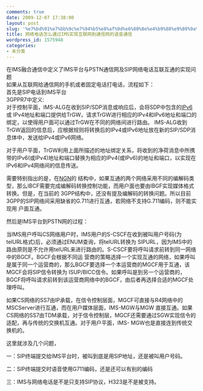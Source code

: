 ```yaml
---
comments: true
date: 2009-12-07 17:38:00
layout: post
slug: '%e7%bd%91%e7%bb%9c%e7%94%b5%e8%af%9d%e6%80%8e%e4%b9%88%e9%80%9a%e8%bf%87ims%e5%ae%9e%e7%8e%b0%e4%ba%92%e8%81%94%e7%bd%91%e5%88%b0%e9%80%9a%e4%bf%a1%e7%bd%91%e7%9a%84%e8%af%ad%e9%9f%b3%e9%80%9a%e4%bf%a'
title: 网络电话怎么通过IMS实现互联网到通信网的语音通信
wordpress_id: 1575948
categories:
- 未分类
---
```


在IMS融合通信中定义了IMS平台与PSTN通信网及SIP网络电话互联互通的实现问题  
如果从互联网给通信网的手机或者固定电话打电话，流程如下：  
首先是SIP电话到IMS平台  
3GPPR7中定义:  
对于控制平面，IMS-ALG在收到SIP/SDP消息或响应后，会将SDP中包含的[IPv6](http://www.cww.net.cn/tech/tech.asp?id=13)或 IPv4地址和端口提供给TrGW，请求TrGW进行相应的IPv4和IPv6地址和端口的绑定，以使得用户面可以通过TrGW在不同的网络间进行路由。 IMS-ALG收到TrGW返回的信息后，应根据规则将转换后的IPv4或IPv6地址放在新的SIP/SDP消息体中，发送给IPv4或IPv6网络。


对于用户平面，TrGW利用上面所描述的地址绑定关系，将收到的净荷消息中所携带的IPv6(或IPv4)地址和端口替换为相应的IPv4(或IPv6)的地址和端口，以实现在IPv6和IPv4网络间的信息传送。




需要特别指出的是，在[NGN](http://www.cww.net.cn/NGN/)的 结构中，如果互通的两个网络采用不同的编解码类型，那么IBCF需要完成编解码转换控制功能，而用户面也要由IBGF实现媒体格式转换。但是，在当前的 3GPP结构中，还没有提及编解码的转换问题。所以目前3GPP的SIP网络间采用缺省的G.711进行互通，若网络不支持G.711编码，则不能实现用 户面互通。




然后是IMS平台到PSTN网的过程：  



 当IMS用户呼叫CS网络用户时，IMS用户的S-CSCF在收到被叫用户号码(为telURL格式)后，必须通过ENUM查询，将telURL转换为 SIPURL，因为IMS中的路由原则是不允许用telURL来进行路由的。S-CSCF要将呼叫请求前转到同一网络中的BGCF。BGCF会根据不同运 营商的策略选择一个实现互通的网络，如果呼叫是属于同一个运营商的，那么BGCF要选择一个本运营商的MGCF用于互通，该MGCF会将SIP信令转换为 ISUP/BICC信令。如果呼叫是到另一个运营商的，BGCF将呼叫请求前转到该运营商网络中的BGCF，由后者再选择合适的MGCF处理呼叫。


如果CS网络的SS7由IP承载，在信令控制层面，MGCF可直接与R4网络中的MSCServer进行互通，而在用户媒体层面，IMS-MGW与MGW 直接互通。如果CS网络的SS7由TDM承载，对于信令控制层，MGCF还需要通过SGW实现信令的适配，再与传统的交换机互通。对于用户平面，IMS- MGW也是直接连到传统交换机的。




这里就涉及几个问题，




一：SIP终端提交给IMS平台时，被叫到底是用SIP地址，还是被叫用户号码。




二：SIP终端提交时语音使用G711编码，还是还可以有别的编码




三：IMS与网络电话是不是只支持SIP协议，H323是不是被支持。  

